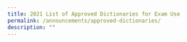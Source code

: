 ```yaml
---
title: 2021 List of Approved Dictionaries for Exam Use
permalink: /announcements/approved-dictionaries/
description: ""
---
```

